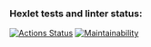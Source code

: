 ### Hexlet tests and linter status:
[![Actions Status](https://github.com/evdokimoww/frontend-project-lvl2/workflows/hexlet-check/badge.svg)](https://github.com/evdokimoww/frontend-project-lvl2/actions)
[![Maintainability](https://api.codeclimate.com/v1/badges/c63b7a989528c29e75b0/maintainability)](https://codeclimate.com/github/evdokimoww/frontend-project-lvl2/maintainability)